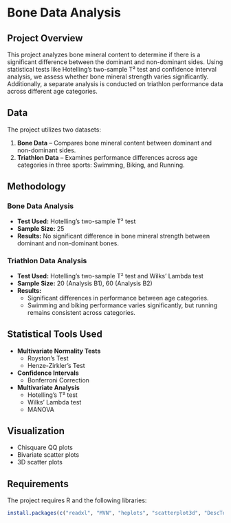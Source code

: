 # Bone Data Analysis  

## Project Overview  
This project analyzes bone mineral content to determine if there is a significant difference between the dominant and non-dominant sides. Using statistical tests like Hotelling’s two-sample T² test and confidence interval analysis, we assess whether bone mineral strength varies significantly. Additionally, a separate analysis is conducted on triathlon performance data across different age categories.

## Data  
The project utilizes two datasets:  
1. **Bone Data** – Compares bone mineral content between dominant and non-dominant sides.  
2. **Triathlon Data** – Examines performance differences across age categories in three sports: Swimming, Biking, and Running.

## Methodology  
### Bone Data Analysis  
- **Test Used:** Hotelling’s two-sample T² test  
- **Sample Size:** 25  
- **Results:** No significant difference in bone mineral strength between dominant and non-dominant bones.  

### Triathlon Data Analysis  
- **Test Used:** Hotelling’s two-sample T² test and Wilks’ Lambda test  
- **Sample Size:** 20 (Analysis B1), 60 (Analysis B2)  
- **Results:**  
  - Significant differences in performance between age categories.  
  - Swimming and biking performance varies significantly, but running remains consistent across categories.

## Statistical Tools Used  
- **Multivariate Normality Tests**  
  - Royston’s Test  
  - Henze-Zirkler’s Test  
- **Confidence Intervals**  
  - Bonferroni Correction  
- **Multivariate Analysis**  
  - Hotelling’s T² test  
  - Wilks’ Lambda test  
  - MANOVA  

## Visualization  
- Chisquare QQ plots  
- Bivariate scatter plots  
- 3D scatter plots  

## Requirements  
The project requires R and the following libraries:  
```r
install.packages(c("readxl", "MVN", "heplots", "scatterplot3d", "DescTools", "car", "biotools"))
